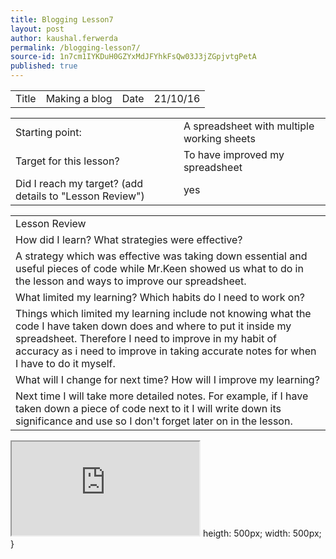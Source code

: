 ```yaml
---
title: Blogging Lesson7
layout: post
author: kaushal.ferwerda
permalink: /blogging-lesson7/
source-id: 1n7cm1IYKDuH0GZYxMdJFYhkFsQw03J3jZGpjvtgPetA
published: true
---
```

<table>
  <tr>
    <td>Title</td>
    <td>Making a blog</td>
    <td>Date</td>
    <td>21/10/16</td>
  </tr>
</table>


<table>
  <tr>
    <td>Starting point:</td>
    <td>A spreadsheet with multiple working sheets</td>
  </tr>
  <tr>
    <td>Target for this lesson?</td>
    <td>To have improved my spreadsheet</td>
  </tr>
  <tr>
    <td>Did I reach my target? 
(add details to "Lesson Review")</td>
    <td> yes</td>
  </tr>
</table>


<table>
  <tr>
    <td>Lesson Review</td>
  </tr>
  <tr>
    <td>How did I learn? What strategies were effective? </td>
  </tr>
  <tr>
    <td>A strategy which was effective was taking down essential and useful pieces of code while Mr.Keen showed us what to do in the lesson and ways to improve our spreadsheet.</td>
  </tr>
  <tr>
    <td>What limited my learning? Which habits do I need to work on? </td>
  </tr>
  <tr>
    <td>Things which limited my learning include not knowing what the code I have taken down does and where to put it inside my spreadsheet. Therefore I need to improve in my habit of accuracy as i need to improve in taking accurate notes for when I have to do it myself.</td>
  </tr>
  <tr>
    <td>What will I change for next time? How will I improve my learning?</td>
  </tr>
  <tr>
    <td>Next time I will take more detailed notes. For example, if I have taken down a piece of code next to it I will write down its significance and use so I don't forget later on in the lesson.</td>
  </tr>
</table>
<iframe src="https://docs.google.com/spreadsheets/d/1xYR58g58r2Dlj9snMO8ZRraML33oscNC_qV9OITGTu0/pubhtml?widget=true&amp;headers=false">{
</iframe>
  heigth: 500px;
  width: 500px;
}

